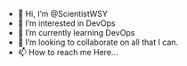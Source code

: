- 👋 Hi, I’m @ScientistWSY
- 👀 I’m interested in DevOps
- 🌱 I’m currently learning DevOps
- 💞️ I’m looking to collaborate on all that I can.
- 📫 How to reach me Here...

<!---
ScientistWSY/ScientistWSY is a ✨ special ✨ repository because its `README.md` (this file) appears on your GitHub profile.
You can click the Preview link to take a look at your changes.
--->
